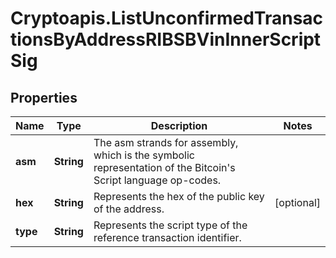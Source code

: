 # Cryptoapis.ListUnconfirmedTransactionsByAddressRIBSBVinInnerScriptSig

## Properties

Name | Type | Description | Notes
------------ | ------------- | ------------- | -------------
**asm** | **String** | The asm strands for assembly, which is the symbolic representation of the Bitcoin&#39;s Script language op-codes. | 
**hex** | **String** | Represents the hex of the public key of the address. | [optional] 
**type** | **String** | Represents the script type of the reference transaction identifier. | 


